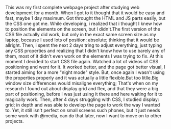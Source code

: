 This was my first complete webpage project after studying web development for a month.
When I got to it thought that it would be easy and fast, maybe 1 day maximum. Got throught the HTML and JS parts easily, but the CSS one got me. While developing, i realized that i thought I knew how to position the elements on the screen, but I didn't.The first version of the CSS file actually did work, but only in the exact same screen size as my laptop, because I used lots of position: absolute; thinking that it would be allright.
Then, i spent the next 2 days tring to adjust everything, just typing any CSS properties and realizing that I didn't know how to use barely any of them, most of it didn't even work on the elements I was trying to fix.
At this moment I decided to start CSS file again. Watched a lot of videos of CSS positioning and went for it.
It worked better, and the page got  better visual, I started aiming for a more "night mode" style.
But, once again I wasn't using the properties properly and it was actually a little flexible.But too litlle.Big window size differences would misaligne everything;
That's when on my research I found out about display grid and flex, and that they were a big part of positioning, before I was just using it there and here waiting for it to magically work. Then, after 4 days struggling with CSS, I studied display: grid; in depth and was able to develop the page to work the way I wanted to.
Yet, it still isn't perfect on small screens such phones, but it just needs some work with @media, can do that later, now I want to move on to other projects.

